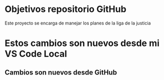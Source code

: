 # Objetivos repositorio GitHub

Este proyecto se encarga de manejar los planes de la liga de la justicia


# Estos cambios son nuevos desde mi VS Code Local
## Cambios son nuevos desde GitHub 
